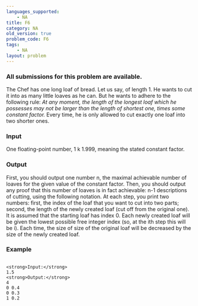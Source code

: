 ```yaml
---
languages_supported:
    - NA
title: F6
category: NA
old_version: true
problem_code: F6
tags:
    - NA
layout: problem
---
```

###  All submissions for this problem are available. 

The Chef has one long loaf of bread. Let us say, of length 1. He wants to cut it into as many little loaves as he can. But he wants to adhere to the following rule: _At any moment, the length of the longest loaf which he possesses may not be larger than the length of shortest one, times some constant factor._ Every time, he is only allowed to cut exactly one loaf into two shorter ones.

### Input

One floating-point number, 1 k 1.999, meaning the stated constant factor.

### Output

First, you should output one number n, the maximal achievable number of loaves for the given value of the constant factor. Then, you should output any proof that this number of loaves is in fact achievable: n-1 descriptions of cutting, using the following notation. At each step, you print two numbers: first, the index of the loaf that you want to cut into two parts; second, the length of the newly created loaf (cut off from the original one). It is assumed that the starting loaf has index 0. Each newly created loaf will be given the lowest possible free integer index (so, at the ith step this will be i). Each time, the size of size of the original loaf will be decreased by the size of the newly created loaf.

### Example

```

<strong>Input:</strong>
1.5
<strong>Output:</strong>
4
0 0.4
0 0.3
1 0.2

```